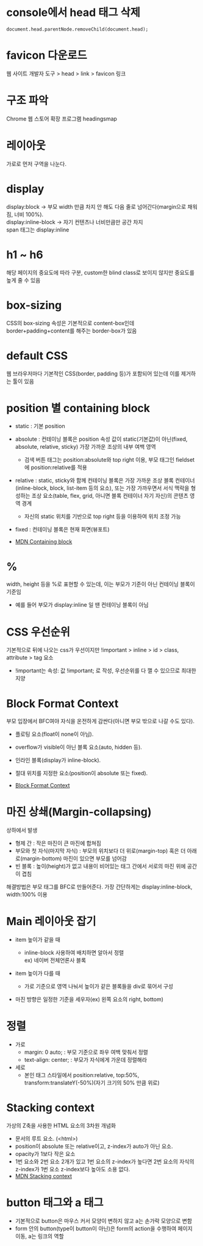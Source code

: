 # console에서 head 태그 삭제

`document.head.parentNode.removeChild(document.head);`

# favicon 다운로드

웹 사이트 개발자 도구 > head > link > favicon 링크

# 구조 파악

Chrome 웹 스토어 확장 프로그램 headingsmap

# 레이아웃

가로로 먼저 구역을 나눈다.

# display

display:block -> 부모 width 만큼 차지 안 해도 다음 줄로 넘어간다(margin으로 채워짐, 너비 100%).<br>
display:inline-block -> 자기 컨텐츠나 너비만큼만 공간 차지<br>
span 태그는 display:inline

# h1 ~ h6

해당 페이지의 중요도에 따라 구분, custom한 blind class로 보이지 않지만 중요도를 높게 줄 수 있음

# box-sizing

CSS의 box-sizing 속성은 기본적으로 content-box인데 border+padding+content를 해주는 border-box가 있음

# default CSS

웹 브라우저마다 기본적인 CSS(border, padding 등)가 포함되어 있는데 이를 제거하는 툴이 있음

# position 별 containing block

- static : 기본 position

- absolute : 컨테이닝 블록은 position 속성 값이 static(기본값)이 아닌(fixed, absolute, relative, sticky) 가장 가까운 조상의 내부 여백 영역

  - 검색 버튼 태그는 position:absolute와 top right 이용, 부모 태그인 fieldset에 position:relative를 적용

- relative : static, sticky와 함께 컨테이닝 블록은 가장 가까운 조상 블록 컨테이너(inline-block, block, list-item 등의 요소), 또는 가장 가까우면서 서식 맥락을 형성하는 조상 요소(table, flex, grid, 아니면 블록 컨테이너 자기 자신)의 콘텐츠 영역 경계

  - 자신의 static 위치를 기반으로 top right 등을 이용하여 위치 조정 가능

- fixed : 컨테이닝 블록은 현재 화면(뷰포트)

- [MDN Containing block](https://developer.mozilla.org/ko/docs/Web/CSS/Containing_block)

# %

width, height 등을 %로 표현할 수 있는데, 이는 부모가 기준이 아닌 컨테이닝 블록이 기준임

- 예를 들어 부모가 display:inline 일 땐 컨테이닝 블록이 아님

# CSS 우선순위

기본적으로 뒤에 나오는 css가 우선이지만 !important > inline > id > class, attribute > tag 요소

- !important는 속성: 값 !important; 로 작성, 우선순위를 다 깰 수 있으므로 최대한 지양

# Block Format Context

부모 입장에서 BFC여야 자식을 온전하게 감싼다(아니면 부모 밖으로 나갈 수도 있다).

- 플로팅 요소(float이 none이 아님).
- overflow가 visible이 아닌 블록 요소(auto, hidden 등).
- 인라인 블록(display가 inline-block).
- 절대 위치를 지정한 요소(position이 absolute 또는 fixed).<br>

- [Block Format Context](https://developer.mozilla.org/ko/docs/Web/Guide/CSS/Block_formatting_context)

# 마진 상쇄(Margin-collapsing)

상하에서 발생

- 형제 간 : 작은 마진이 큰 마진에 합쳐짐
- 부모와 첫 자식(마지막 자식) : 부모의 위치보다 더 위로(margin-top) 혹은 더 아래로(margin-bottom) 마진이 있으면 부모를 넘어감
- 빈 블록 : 높이(height)가 없고 내용이 비어있는 태그 간에서 서로의 마진 위에 공간이 겹침

해결방법은 부모 태그를 BFC로 만들어준다. 가장 간단하게는 display:inline-block, width:100% 이용

# Main 레이아웃 잡기

- item 높이가 같을 때

  - inline-block 사용하여 배치하면 알아서 정렬 <br>ex) 네이버 전체언론사 블록

- item 높이가 다를 때

  - 가로 기준으로 영역 나눠서 높이가 같은 블록들을 div로 묶어서 구성

- 마진 방향은 일정한 기준을 세우자(ex) 왼쪽 요소의 right, bottom)

# 정렬

- 가로
  - margin: 0 auto; : 부모 기준으로 좌우 여백 맞춰서 정렬
  - text-align: center; : 부모가 자식에게 가운데 정렬해라
- 세로
  - 본인 태그 스타일에서 position:relative, top:50%, transform:translateY(-50%)(자기 크기의 50% 만큼 위로)

# Stacking context

가상의 Z축을 사용한 HTML 요소의 3차원 개념화

- 문서의 루트 요소. (\<html>)
- position이 absolute 또는 relative이고, z-index가 auto가 아닌 요소.
- opacity가 1보다 작은 요소
- 1번 요소와 2번 요소 2개가 있고 1번 요소의 z-index가 높다면 2번 요소의 자식의 z-index가 1번 요소 z-index보다 높아도 소용 없다.
- [MDN Stacking context](https://developer.mozilla.org/ko/docs/Web/CSS/CSS_Positioning/Understanding_z_index/The_stacking_context)

# button 태그와 a 태그

- 기본적으로 button은 마우스 커서 모양이 변하지 않고 a는 손가락 모양으로 변함
- form 안의 button(type이 button이 아닌)은 form의 action을 수행하여 페이지 이동, a는 링크의 역할
